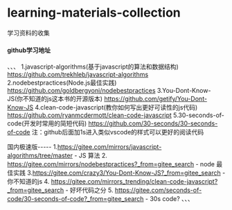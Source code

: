 # learning-materials-collection
学习资料的收集

#### github学习地址
、、、
1.javascript-algorithms(基于javascript的算法和数据结构)
https://github.com/trekhleb/javascript-algorithms
2.nodebestpractices(Node.js最佳实践)
https://github.com/goldbergyoni/nodebestpractices
3.You-Dont-Know-JS(你不知道的js这本书的开源版本)
https://github.com/getify/You-Dont-Know-JS
4.clean-code-javascript(教你如何写出更好可读性的js代码)
https://github.com/ryanmcdermott/clean-code-javascript
5.30-seconds-of-code(开发时常用的简短代码)
https://github.com/30-seconds/30-seconds-of-code
注：github后面加1s进入类似vscode的样式可以更好的阅读代码

国内极速版-----
1.https://gitee.com/mirrors/javascript-algorithms/tree/master - JS 算法
2. https://gitee.com/mirrors/nodebestpractices?_from=gitee_search - node 最佳实践
3.https://gitee.com/crazy3/You-Dont-Know-JS?_from=gitee_search  -你不知道的js
4. https://gitee.com/mirrors_trending/clean-code-javascript?_from=gitee_search - 好坏代码之分 
5. https://gitee.com/seconds-of-code/30-seconds-of-code?_from=gitee_search - 30s code?
、、、
